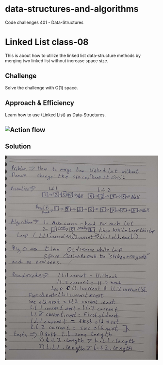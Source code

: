 # data-structures-and-algorithms
Code challenges 401 - Data-Structures

# Linked List class-08
This is about how to utilize the linked list data-structure methods by merging two linked list without increase space size.
## Challenge
Solve the challenge with O(1) space.

## Approach & Efficiency
Learn how to use (Linked List) as Data-Structures.

## ![Action flow](https://github.com/Abdallah-401-advanced-javascript/data-structures-and-algorithms/actions/runs/120864250)

## Solution
![UML Diagram](../../assets/Class-08.jpg)
